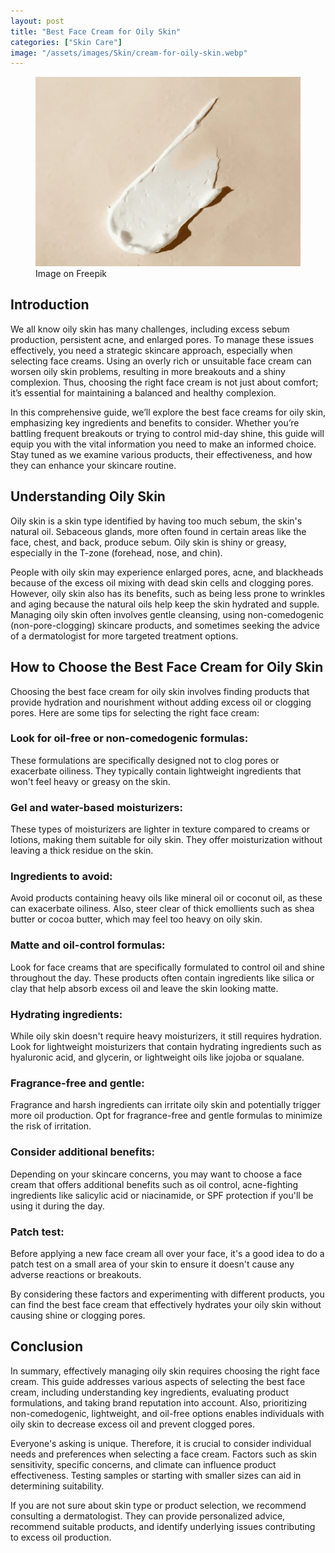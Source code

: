 ```yaml
---
layout: post
title: "Best Face Cream for Oily Skin"
categories: ["Skin Care"]
image: "/assets/images/Skin/cream-for-oily-skin.webp"
---
```


<figure>
  <img src="/assets/images/Skin/cream-for-oily-skin.webp" alt="Cream for oily skin" />
  <figcaption>Image on Freepik</figcaption>
</figure>

## Introduction

We all know oily skin has many challenges, including excess sebum production, persistent acne, and enlarged pores. To manage these issues effectively, you need a strategic skincare approach, especially when selecting face creams. Using an overly rich or unsuitable face cream can worsen oily skin problems, resulting in more breakouts and a shiny complexion. Thus, choosing the right face cream is not just about comfort; it’s essential for maintaining a balanced and healthy complexion.

In this comprehensive guide, we’ll explore the best face creams for oily skin, emphasizing key ingredients and benefits to consider. Whether you’re battling frequent breakouts or trying to control mid-day shine, this guide will equip you with the vital information you need to make an informed choice. Stay tuned as we examine various products, their effectiveness, and how they can enhance your skincare routine.

## Understanding Oily Skin

Oily skin is a skin type identified by having too much sebum, the skin's natural oil. Sebaceous glands, more often found in certain areas like the face, chest, and back, produce sebum. Oily skin is shiny or greasy, especially in the T-zone (forehead, nose, and chin).

People with oily skin may experience enlarged pores, acne, and blackheads because of the excess oil mixing with dead skin cells and clogging pores. However, oily skin also has its benefits, such as being less prone to wrinkles and aging because the natural oils help keep the skin hydrated and supple. Managing oily skin often involves gentle cleansing, using non-comedogenic (non-pore-clogging) skincare products, and sometimes seeking the advice of a dermatologist for more targeted treatment options.

## How to Choose the Best Face Cream for Oily Skin

Choosing the best face cream for oily skin involves finding products that provide hydration and nourishment without adding excess oil or clogging pores. Here are some tips for selecting the right face cream:

### Look for oil-free or non-comedogenic formulas:
These formulations are specifically designed not to clog pores or exacerbate oiliness. They typically contain lightweight ingredients that won't feel heavy or greasy on the skin.

### Gel and water-based moisturizers:
These types of moisturizers are lighter in texture compared to creams or lotions, making them suitable for oily skin. They offer moisturization without leaving a thick residue on the skin.

### Ingredients to avoid:
Avoid products containing heavy oils like mineral oil or coconut oil, as these can exacerbate oiliness. Also, steer clear of thick emollients such as shea butter or cocoa butter, which may feel too heavy on oily skin.

### Matte and oil-control formulas:
Look for face creams that are specifically formulated to control oil and shine throughout the day. These products often contain ingredients like silica or clay that help absorb excess oil and leave the skin looking matte.

### Hydrating ingredients:
While oily skin doesn't require heavy moisturizers, it still requires hydration. Look for lightweight moisturizers that contain hydrating ingredients such as hyaluronic acid, and glycerin, or lightweight oils like jojoba or squalane.

### Fragrance-free and gentle:
Fragrance and harsh ingredients can irritate oily skin and potentially trigger more oil production. Opt for fragrance-free and gentle formulas to minimize the risk of irritation.

### Consider additional benefits:
Depending on your skincare concerns, you may want to choose a face cream that offers additional benefits such as oil control, acne-fighting ingredients like salicylic acid or niacinamide, or SPF protection if you'll be using it during the day.

### Patch test:
Before applying a new face cream all over your face, it's a good idea to do a patch test on a small area of your skin to ensure it doesn't cause any adverse reactions or breakouts.

By considering these factors and experimenting with different products, you can find the best face cream that effectively hydrates your oily skin without causing shine or clogging pores.

## Conclusion
In summary, effectively managing oily skin requires choosing the right face cream. This guide addresses various aspects of selecting the best face cream, including understanding key ingredients, evaluating product formulations, and taking brand reputation into account. Also, prioritizing non-comedogenic, lightweight, and oil-free options enables individuals with oily skin to decrease excess oil and prevent clogged pores.

Everyone's asking is unique. Therefore, it is crucial to consider individual needs and preferences when selecting a face cream. Factors such as skin sensitivity, specific concerns, and climate can influence product effectiveness. Testing samples or starting with smaller sizes can aid in determining suitability.

If you are not sure about skin type or product selection, we recommend consulting a dermatologist. They can provide personalized advice, recommend suitable products, and identify underlying issues contributing to excess oil production.

